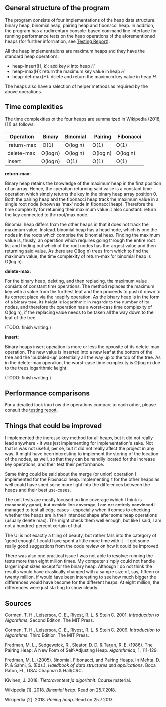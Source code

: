 ## General structure of the program

The program consists of four implementations of the heap data structure: binary heap, binomial heap, pairing heap and fibonacci heap. In addition, the program has a rudimentary console-based command line interface for running performance tests on the heap operations of the aforementioned heaps (for further information, see [Testing Report](https://github.com/maarila/four-heaps/blob/master/documentation/TestingReport.md)).

All the heap implementations are maximum heaps and they have the standard heap operations:

* heap-insert(H, k): add key _k_ into heap _H_
* heap-max(H): return the maximum key value in heap _H_
* heap-del-max(H): delete and return the maximum key value in heap _H_.

The heaps also have a selection of helper methods as required by the above operations.

## Time complexities

The time complexities of the four heaps are summarized in Wikipedia (2018, [1]) as follows:

| Operation  | Binary   | Binomial | Pairing  | Fibonacci |
|----------- |--------- |--------- |--------- |---------- |
| return-max | O(1)     | O(log n) | O(1)     | O(1)      |
| delete-max | O(log n) | O(log n) | O(log n) | O(log n)  |
| insert     | O(log n) | O(1)     | O(1)     | O(1)      |

__return-max:__

Binary heap retains the knowledge of the maximum heap in the first position of an array. Hence, the operation returning said value is a constant time operation which simply returns the key in the binary heap array position 0. Both the pairing heap and the fibonacci heap track the maximum value in a single root node (known as 'max' node in fibonacci heap). Therefore the time complexity for returning their maximum value is also constant: return the key connected to the root/max node.

Binomial heap differs from the other heaps in that it does not track the maximum value. Instead, binomial heap has a head node, which is one the nodes in the roots which comprise the binomial heap. Finding the maximum value is, thusly, an operation which requires going through the entire root list and finding out which of the root nodes has the largest value and then returning said value. As there are O(log n) trees from which to find the maximum value, the time complexity of return-max for binomial heap is O(log n).

__delete-max:__

For the binary heap, deleting, and then replacing, the maximum value consists of constant time operations. The method replaces the maximum key with a value from the furthest leaf and then proceeds to push it down to its correct place via the heapify operation. As the binary heap is in the form of a binary tree, its height is logarithmic in regards to the number of its nodes, and therefore the operation has a worst-case time complexity of O(log n), if the replacing value needs to be taken all the way down to the leaf of the tree.

(TODO: finish writing.)

__insert:__

Binary heaps insert operation is more or less the opposite of its delete-max operation. The new value is inserted into a new leaf at the bottom of the tree and the 'bubbled-up' potentially all the way up to the top of the tree. As in the delete-max operation, the worst-case time complexity is O(log n) due to the trees logarithmic height.

(TODO: finish writing.)

## Performance comparisons

For a detailed look into how the operations compare to each other, please consult the [testing report](https://github.com/maarila/four-heaps/blob/master/documentation/TestingReport.md).

## Things that could be improved

I implemented the increase key method for all heaps, but it did not really lead anywhere - it was just implementing for implementation's sake. Not that is was not useful, per se, but it did not really affect the project in any way. It might have been interesting to implement the storing of the location of the nodes, as well, so that they can be handily located for the increase key operations, and then test their performance.

Same thing could be said about the merge (or union) operation I implemented for the Fibonacci heap. Implementing it for the other heaps as well could have shed some more light into the differences between the heaps and their best use-cases.

The unit tests are mostly focused on line coverage (which I think is reasonably good), but outside line coverage, I am not entirely convinced I managed to test all edge cases - especially when it comes to checking whether the heaps are in their intended shape after some heap operations (usually delete max). The might check them well enough, but like I said, I am not a hundred-percent certain of that.

The UI is not exactly a thing of beauty, but rather falls into the category of 'good enough'. I could have spent a little more time with it - I got some really good suggestions from the code review on how it could be improved.

There was also one practical issue I was not able to resolve: running the tests more than eight million times. My computer simply could not handle larger input sizes except for the binary heap. Although I do not think the results would have drastically changed with a sample size of, say, fifteen or twenty million, if would have been interesting to see how much bigger the differences would have become for the different heaps. At eight million, the differences were just starting to show clearly.

## Sources

Cormen, T. H., Leiserson, C. E., Rivest, R. L. & Stein C. 2001. _Introduction to Algorithms_. Second Edition. The MIT Press.

Cormen, T. H., Leiserson, C. E., Rivest, R. L. & Stein C. 2009. _Introduction to Algorithms_. Third Edition. The MIT Press.

Fredman, M. L., Sedgeweick, R., Sleator, D. D. & Tarjan, R. E. (1986). The Pairing Heap: A New Form of Self-Adjusting Heap. _Algorithmica_, 1, 111-129.

Fredman, M. L. (2005). Binomial, Fibonacci, and Pairing Heaps. In Mehta, D. P. & Sahni, S. (Eds.), _Handbook of data structures and applications_. Boca Raton, FL, USA: Chapman & Hall/CRC.

Kivinen, J. 2018. _Tietorakenteet ja algoritmit_. Course material.

Wikipedia [1]. 2018. _Binomial heap_. Read on 25.7.2018.

Wikipedia [2]. 2018. _Pairing heap_. Read on 25.7.2018.
